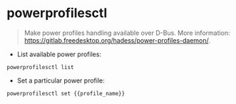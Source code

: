 # powerprofilesctl

> Make power profiles handling available over D-Bus.
> More information: <https://gitlab.freedesktop.org/hadess/power-profiles-daemon/>.

- List available power profiles:

`powerprofilesctl list`

- Set a particular power profile:

`powerprofilesctl set {{profile_name}}`
